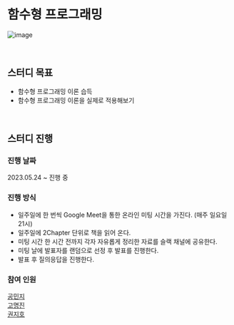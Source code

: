 # 함수형 프로그래밍
![image](https://github.com/studying-developers/functional-programming/assets/97730865/94545180-00b5-4164-a501-407b62ceece2)

<br/>

## 스터디 목표
- 함수형 프로그래밍 이론 습득
- 함수형 프로그래밍 이론을 실제로 적용해보기

<br/>

## 스터디 진행

### 진행 날짜
2023.05.24 ~ 진행 중

### 진행 방식
- 일주일에 한 번씩 Google Meet을 통한 온라인 미팅 시간을 가진다. (매주 일요일 21시)
- 일주일에 2Chapter 단위로 책을 읽어 온다.
- 미팅 시간 한 시간 전까지 각자 자유롭게 정리한 자료를 슬랙 채널에 공유한다.
- 미팅 날에 발표자를 랜덤으로 선정 후 발표를 진행한다.
- 발표 후 질의응답을 진행한다.

### 참여 인원
[공민지](https://github.com/minzyaaaaaa)
<br/>
[고명진](https://github.com/cokemania2)
<br/>
[권지호](https://github.com/joy-krhi)
